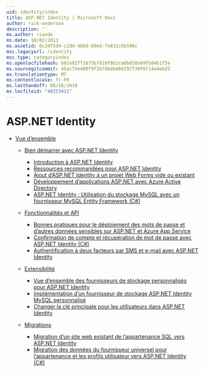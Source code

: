 ```yaml
---
uid: identity/index
title: ASP.NET Identity | Microsoft Docs
author: rick-anderson
description: ''
ms.author: riande
ms.date: 10/02/2013
ms.assetid: 0c2df5d4-c2dd-486d-b0ed-fe831c6b596c
msc.legacyurl: /identity
msc.type: categoryindex
ms.openlocfilehash: b81e92ff1675b7810f9b2ca8b038a99fb84b1f5e
ms.sourcegitcommit: 45ac74e400f9f2b7dbded66297730f6f14a4eb25
ms.translationtype: MT
ms.contentlocale: fr-FR
ms.lasthandoff: 08/16/2018
ms.locfileid: "48253411"
---
```

<a name="aspnet-identity"></a>ASP.NET Identity
====================
- [Vue d’ensemble](overview/index.md)

    - [Bien démarrer avec ASP.NET Identity](overview/getting-started/index.md)

        - [Introduction à ASP.NET Identity](overview/getting-started/introduction-to-aspnet-identity.md)
        - [Ressources recommandées pour ASP.NET Identity](overview/getting-started/aspnet-identity-recommended-resources.md)
        - [Ajout d’ASP.NET Identity à un projet Web Forms vide ou existant](overview/getting-started/adding-aspnet-identity-to-an-empty-or-existing-web-forms-project.md)
        - [Développement d’applications ASP.NET avec Azure Active Directory](overview/getting-started/developing-aspnet-apps-with-windows-azure-active-directory.md)
        - [ASP.NET Identity : Utilisation du stockage MySQL avec un fournisseur MySQL Entity Framework (C#)](overview/getting-started/aspnet-identity-using-mysql-storage-with-an-entityframework-mysql-provider.md)
    - [Fonctionnalités et API](overview/features-api/index.md)

        - [Bonnes pratiques pour le déploiement des mots de passe et d’autres données sensibles sur ASP.NET et Azure App Service](overview/features-api/best-practices-for-deploying-passwords-and-other-sensitive-data-to-aspnet-and-azure.md)
        - [Confirmation de compte et récupération de mot de passe avec ASP.NET Identity (C#)](overview/features-api/account-confirmation-and-password-recovery-with-aspnet-identity.md)
        - [Authentification à deux facteurs par SMS et e-mail avec ASP.NET Identity](overview/features-api/two-factor-authentication-using-sms-and-email-with-aspnet-identity.md)
    - [Extensibilité](overview/extensibility/index.md)

        - [Vue d’ensemble des fournisseurs de stockage personnalisés pour ASP.NET Identity](overview/extensibility/overview-of-custom-storage-providers-for-aspnet-identity.md)
        - [Implémentation d’un fournisseur de stockage ASP.NET Identity MySQL personnalisé](overview/extensibility/implementing-a-custom-mysql-aspnet-identity-storage-provider.md)
        - [Changer la clé principale pour les utilisateurs dans ASP.NET Identity](overview/extensibility/change-primary-key-for-users-in-aspnet-identity.md)
    - [Migrations](overview/migrations/index.md)

        - [Migration d’un site web existant de l’appartenance SQL vers ASP.NET Identity](overview/migrations/migrating-an-existing-website-from-sql-membership-to-aspnet-identity.md)
        - [Migration des données du fournisseur universel pour l’appartenance et les profils utilisateur vers ASP.NET Identity (C#)](overview/migrations/migrating-universal-provider-data-for-membership-and-user-profiles-to-aspnet-identity.md)
